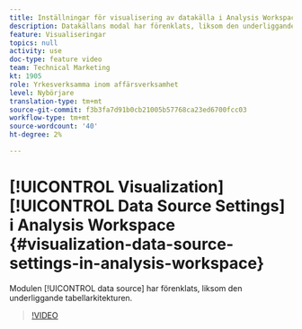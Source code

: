 ```yaml
---
title: Inställningar för visualisering av datakälla i Analysis Workspace
description: Datakällans modal har förenklats, liksom den underliggande tabellarkitekturen.
feature: Visualiseringar
topics: null
activity: use
doc-type: feature video
team: Technical Marketing
kt: 1905
role: Yrkesverksamma inom affärsverksamhet
level: Nybörjare
translation-type: tm+mt
source-git-commit: f3b3fa7d91b0cb21005b57768ca23ed6700fcc03
workflow-type: tm+mt
source-wordcount: '40'
ht-degree: 2%

---
```



# [!UICONTROL Visualization] [!UICONTROL Data Source Settings] i Analysis Workspace  {#visualization-data-source-settings-in-analysis-workspace}

Modulen [!UICONTROL data source] har förenklats, liksom den underliggande tabellarkitekturen.

>[!VIDEO](https://video.tv.adobe.com/v/23729/?quality=12)
